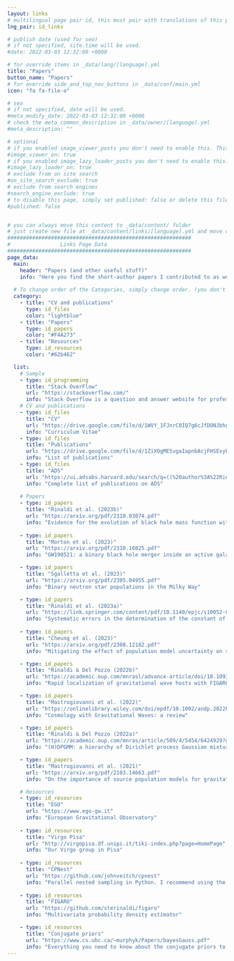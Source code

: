 ```yaml
---
layout: links
# multilingual page pair id, this must pair with translations of this page. (This name must be unique)
lng_pair: id_links

# publish date (used for seo)
# if not specified, site.time will be used.
#date: 2022-03-03 12:32:00 +0000

# for override items in _data/lang/[language].yml
title: "Papers"
button_name: "Papers"
# for override side_and_top_nav_buttons in _data/conf/main.yml
icon: "fa fa-file-o"

# seo
# if not specified, date will be used.
#meta_modify_date: 2022-03-03 12:32:00 +0000
# check the meta_common_description in _data/owner/[language].yml
#meta_description: ""

# optional
# if you enabled image_viewer_posts you don't need to enable this. This is only if image_viewer_posts = false
#image_viewer_on: true
# if you enabled image_lazy_loader_posts you don't need to enable this. This is only if image_lazy_loader_posts = false
#image_lazy_loader_on: true
# exclude from on site search
#on_site_search_exclude: true
# exclude from search engines
#search_engine_exclude: true
# to disable this page, simply set published: false or delete this file
#published: false


# you can always move this content to _data/content/ folder
# just create new file at _data/content/links/[language].yml and move content below.
###########################################################
#                Links Page Data
###########################################################
page_data:
  main:
    header: "Papers (and other useful stuff)"
    info: "Here you find the short-author papers I contributed to as well as some useful resources."
    
  # To change order of the Categories, simply change order. (you don't need to change list order.)
  category:
    - title: "CV and publications"
      type: id_files
      color: "lightblue"
    - title: "Papers"
      type: id_papers
      color: "#F4A273"
    - title: "Resources"
      type: id_resources
      color: "#62b462"

  list:
    # Sample
    - type: id_programming
      title: "Stack OverFlow"
      url: "https://stackoverflow.com/"
      info: "Stack Overflow is a question and answer website for professional and enthusiastic programmers."
    # CV and publications
    - type: id_files
      title: "CV"
      url: "https://drive.google.com/file/d/1WVY_1FJnrC0IQ7g6cJfDONJbhgB0aiWb/view?usp=sharing"
      info: "Curriculum Vitae"
    - type: id_files
      title: "Publications"
      url: "https://drive.google.com/file/d/1ZiXOgMESvgaIapnbAcjFHSExyPbGDhPa/view?usp=sharing"
      info: "List of publications"
    - type: id_files
      title: "ADS"
      url: "https://ui.adsabs.harvard.edu/search/q=((%20author%3A%22Rinaldi%2C%20Stefano%22)%20AND%20year%3A2021-)&sort=date%20desc%2C%20bibcode%20desc&p_=0"
      info: "Complete list of publications on ADS"
      
    # Papers
    - type: id_papers
      title: "Rinaldi et al. (2023b)"
      url: "https://arxiv.org/pdf/2310.03074.pdf"
      info: "Evidence for the evolution of black hole mass function with redshift"
      
    - type: id_papers
      title: "Morton et al. (2023)"
      url: "https://arxiv.org/pdf/2310.16025.pdf"
      info: "GW190521: a binary black hole merger inside an active galactic nucleus?"

    - type: id_papers
      title: "Sgalletta et al. (2023)"
      url: "https://arxiv.org/pdf/2305.04955.pdf"
      info: "Binary neutron star populations in the Milky Way"

    - type: id_papers
      title: "Rinaldi et al. (2023a)"
      url: "https://link.springer.com/content/pdf/10.1140/epjc/s10052-023-12078-6.pdf"
      info: "Systematic errors in the determination of the constant of gravitation"
      
    - type: id_papers
      title: "Cheung et al. (2023)"
      url: "https://arxiv.org/pdf/2308.12182.pdf"
      info: "Mitigating the effect of population model uncertainty on strong lensing Bayes factor using nonparametric methods"

    - type: id_papers
      title: "Rinaldi & Del Pozzo (2022b)"
      url: "https://academic.oup.com/mnrasl/advance-article/doi/10.1093/mnrasl/slac101/6692889?guestAccessKey=7e2d2a70-4c72-471a-8445-e4e074249867"
      info: "Rapid localization of gravitational wave hosts with FIGARO"

    - type: id_papers
      title: "Mastrogiovanni et al. (2022)"
      url: "https://onlinelibrary.wiley.com/doi/epdf/10.1002/andp.202200180"
      info: "Cosmology with Gravitational Waves: a review"

    - type: id_papers
      title: "Rinaldi & Del Pozzo (2022a)"
      url: "https://academic.oup.com/mnras/article/509/4/5454/6424929?guestAccessKey=896e80a6-fb67-4910-99dd-bbc0256126ee"
      info: "(H)DPGMM: a hierarchy of Dirichlet process Gaussian mixture models for the inference of the black hole mass function"

    - type: id_papers
      title: "Mastrogiovanni et al. (2021)"
      url: "https://arxiv.org/pdf/2103.14663.pdf"
      info: "On the importance of source population models for gravitational-wave cosmology"

    # Resources
    - type: id_resources
      title: "EGO"
      url: "https://www.ego-gw.it"
      info: "European Gravitational Observatory"
      
    - type: id_resources
      title: "Virgo Pisa"
      url: "http://virgopisa.df.unipi.it/tiki-index.php?page=HomePage"
      info: "Our Virgo group in Pisa"
      
    - type: id_resources
      title: "CPNest"
      url: "https://github.com/johnveitch/cpnest"
      info: "Parallel nested sampling in Python. I recommend using the massively_parallel branch"
      
    - type: id_resources
      title: "FIGARO"
      url: "https://github.com/sterinaldi/figaro"
      info: "Multivariate probability density estimator"

    - type: id_resources
      title: "Conjugate priors"
      url: "https://www.cs.ubc.ca/~murphyk/Papers/bayesGauss.pdf"
      info: "Everything you need to know about the conjugate priors to the Gaussian distribution"
---
```

